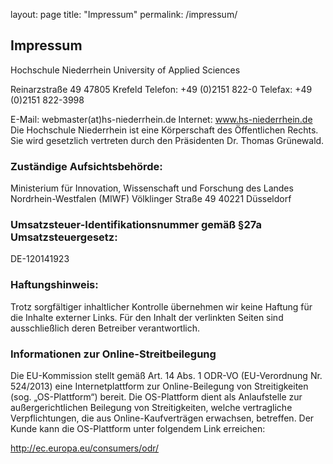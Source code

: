 layout: page
title: "Impressum"
permalink: /impressum/


## Impressum

Hochschule Niederrhein
University of Applied Sciences

Reinarzstraße 49
47805 Krefeld
Telefon: +49 (0)2151 822-0
Telefax: +49 (0)2151 822-3998

E-Mail: webmaster(at)hs-niederrhein.de
Internet: www.hs-niederrhein.de
Die Hochschule Niederrhein ist eine Körperschaft des Öffentlichen Rechts. Sie wird gesetzlich vertreten durch den Präsidenten Dr. Thomas Grünewald.
 
### Zuständige Aufsichtsbehörde:

Ministerium für Innovation, Wissenschaft und Forschung des Landes Nordrhein-Westfalen (MIWF)
Völklinger Straße 49
40221 Düsseldorf

### Umsatzsteuer-Identifikationsnummer gemäß §27a Umsatzsteuergesetz: 
DE-120141923

### Haftungshinweis:

Trotz sorgfältiger inhaltlicher Kontrolle übernehmen wir keine Haftung für die Inhalte externer Links. Für den Inhalt der verlinkten Seiten sind ausschließlich deren Betreiber verantwortlich.

### Informationen zur Online-Streitbeilegung

Die EU-Kommission stellt gemäß Art. 14 Abs. 1 ODR-VO (EU-Verordnung Nr. 524/2013) eine Internetplattform zur Online-Beilegung von Streitigkeiten (sog. „OS-Plattform“) bereit. Die OS-Plattform dient als Anlaufstelle zur außergerichtlichen Beilegung von Streitigkeiten, welche vertragliche Verpflichtungen, die aus Online-Kaufverträgen erwachsen, betreffen. Der Kunde kann die OS-Plattform unter folgendem Link erreichen:

http://ec.europa.eu/consumers/odr/
